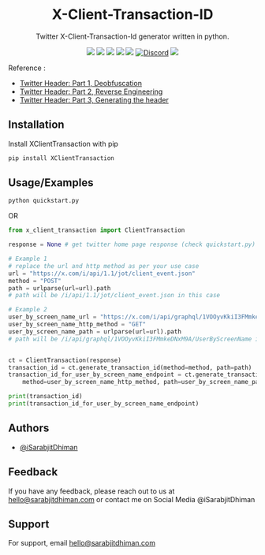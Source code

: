<h1 align="center">X-Client-Transaction-ID</h1>

<p align="center">
Twitter X-Client-Transaction-Id generator written in python.

<p align="center">
<a href="https://choosealicense.com/licenses/mit/"> <img src="https://img.shields.io/badge/License-MIT-green.svg"></a>
<a href="https://www.python.org/"><img src="https://img.shields.io/pypi/pyversions/XClientTransaction"></a>
<a href="https://pypi.org/project/XClientTransaction"> <img src="https://img.shields.io/pypi/v/XClientTransaction"></a>
<a href="https://github.com/iSarabjitDhiman/XClientTransaction/commits"> <img src="https://img.shields.io/github/last-commit/iSarabjitDhiman/XClientTransaction"></a>
<a href="https://pypi.org/project/XClientTransaction/"> <img src="https://img.shields.io/pypi/dd/XClientTransaction"></a>
<a href="https://discord.gg/pHY6CU5Ke4"> <img alt="Discord" src="https://img.shields.io/discord/1149281691479851018?style=flat&logo=discord&logoColor=white"></a>
<a href="https://twitter.com/isarabjitdhiman"> <img src="https://img.shields.io/twitter/follow/iSarabjitDhiman?style=social"></a>

Reference :

- [Twitter Header: Part 1, Deobfuscation](https://antibot.blog/posts/1741552025433)
- [Twitter Header: Part 2, Reverse Engineering](https://antibot.blog/posts/1741552092462)
- [Twitter Header: Part 3, Generating the header](https://antibot.blog/posts/1741552163416)

## Installation

Install XClientTransaction with pip

```python
pip install XClientTransaction
```

## Usage/Examples

```python
python quickstart.py
```

OR

```python
from x_client_transaction import ClientTransaction

response = None # get twitter home page response (check quickstart.py)

# Example 1
# replace the url and http method as per your use case
url = "https://x.com/i/api/1.1/jot/client_event.json"
method = "POST"
path = urlparse(url=url).path
# path will be /i/api/1.1/jot/client_event.json in this case

# Example 2
user_by_screen_name_url = "https://x.com/i/api/graphql/1VOOyvKkiI3FMmkeDNxM9A/UserByScreenName"
user_by_screen_name_http_method = "GET"
user_by_screen_name_path = urlparse(url=url).path
# path will be /i/api/graphql/1VOOyvKkiI3FMmkeDNxM9A/UserByScreenName in this case


ct = ClientTransaction(response)
transaction_id = ct.generate_transaction_id(method=method, path=path)
transaction_id_for_user_by_screen_name_endpoint = ct.generate_transaction_id(
    method=user_by_screen_name_http_method, path=user_by_screen_name_path)

print(transaction_id)
print(transaction_id_for_user_by_screen_name_endpoint)

```

## Authors

- [@iSarabjitDhiman](https://www.github.com/iSarabjitDhiman)

## Feedback

If you have any feedback, please reach out to us at hello@sarabjitdhiman.com or contact me on Social Media @iSarabjitDhiman

## Support

For support, email hello@sarabjitdhiman.com
